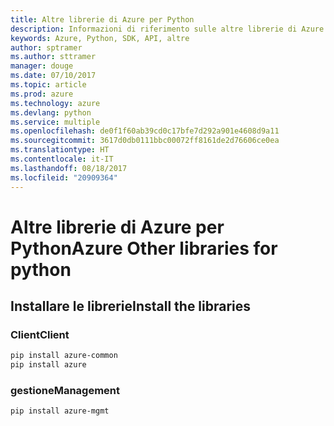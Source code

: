 ```yaml
---
title: Altre librerie di Azure per Python
description: Informazioni di riferimento sulle altre librerie di Azure per Python
keywords: Azure, Python, SDK, API, altre
author: sptramer
ms.author: sttramer
manager: douge
ms.date: 07/10/2017
ms.topic: article
ms.prod: azure
ms.technology: azure
ms.devlang: python
ms.service: multiple
ms.openlocfilehash: de0f1f60ab39cd0c17bfe7d292a901e4608d9a11
ms.sourcegitcommit: 3617d0db0111bbc00072ff8161de2d76606ce0ea
ms.translationtype: HT
ms.contentlocale: it-IT
ms.lasthandoff: 08/18/2017
ms.locfileid: "20909364"
---
```

# <a name="azure-other-libraries-for-python"></a><span data-ttu-id="24b7a-104">Altre librerie di Azure per Python</span><span class="sxs-lookup"><span data-stu-id="24b7a-104">Azure Other libraries for python</span></span>

## <a name="install-the-libraries"></a><span data-ttu-id="24b7a-105">Installare le librerie</span><span class="sxs-lookup"><span data-stu-id="24b7a-105">Install the libraries</span></span>
### <a name="client"></a><span data-ttu-id="24b7a-106">Client</span><span class="sxs-lookup"><span data-stu-id="24b7a-106">Client</span></span>

```bash
pip install azure-common
pip install azure
```

### <a name="management"></a><span data-ttu-id="24b7a-107">gestione</span><span class="sxs-lookup"><span data-stu-id="24b7a-107">Management</span></span>

```bash
pip install azure-mgmt
```

